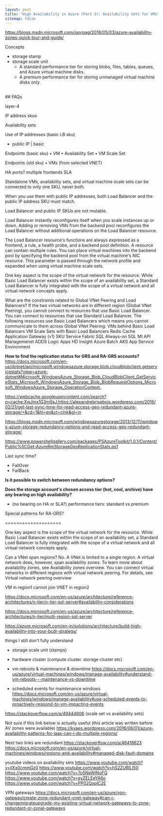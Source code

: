 ```yaml
---
layout: post
title: "High Availability in Azure (Part 3): Availability Sets for VMs"
sitemap: false
---
```


https://blogs.msdn.microsoft.com/igorpag/2018/05/03/azure-availability-zones-quick-tour-and-guide/

Concepts
- storage stamp
- storage scale unit
  - A standard performance tier for storing blobs, files, tables, queues, and Azure virtual machine disks.
  - A premium performance tier for storing unmanaged virtual machine disks only.

<br>
## FAQs


layer-4 

IP address skus

Availability sets

Use of IP addresses (basic LB sku)
 * public IP | basic
 

Endpoints (basic sku)
	• VM
	• Availability Set
	• VM Scale Set

Endpoints (std sku)
	• VMs (from selected VNET)

HA ports?
multiple frontends
SLA

Standalone VMs, availability sets, and virtual machine scale sets can be connected to only one SKU, never both. 

When you use them with public IP addresses, both Load Balancer and the public IP address SKU must match. 

Load Balancer and public IP SKUs are not mutable.


Load Balancer instantly reconfigures itself when you scale instances up or down. Adding or removing VMs from the backend pool reconfigures the Load Balancer without additional operations on the Load Balancer resource.

The Load Balancer resource's functions are always expressed as a frontend, a rule, a health probe, and a backend pool definition. A resource can contain multiple rules. You can place virtual machines into the backend pool by specifying the backend pool from the virtual machine's NIC resource. This parameter is passed through the network profile and expanded when using virtual machine scale sets.

One key aspect is the scope of the virtual network for the resource. While Basic Load Balancer exists within the scope of an availability set, a Standard Load Balancer is fully integrated with the scope of a virtual network and all virtual network concepts apply.


What are the constraints related to Global VNet Peering and Load Balancers?
If the two virtual networks are in different region (Global VNet Peering), you cannot connect to resources that use Basic Load Balancer. You can connect to resources that use Standard Load Balancer. The following resources use Basic Load Balancers which means you cannot communicate to them across Global VNet Peering:
VMs behind Basic Load Balancers
VM Scale Sets with Basic Load Balancers
Redis Cache
Application Gateway (v1) SKU
Service Fabric
SQL Always-on
SQL MI
API Managemenet
ADDS
Logic Apps
HD Insight
Azure Batch
AKS
App Service Environment


**How to find the replication status for GRS and RA-GRS accounts?**
https://docs.microsoft.com/en-us/dotnet/api/microsoft.windowsazure.storage.blob.cloudblobclient.getservicestats?view=azure-dotnet#Microsoft_WindowsAzure_Storage_Blob_CloudBlobClient_GetServiceStats_Microsoft_WindowsAzure_Storage_Blob_BlobRequestOptions_Microsoft_WindowsAzure_Storage_OperationContext_

https://webcache.googleusercontent.com/search?q=cache:XwJms1G3mSsJ:https://alexandrebrisebois.wordpress.com/2016/02/21/get-last-sync-time-for-read-access-geo-redundant-azure-storage/+&cd=1&hl=en&ct=clnk&gl=in

https://blogs.msdn.microsoft.com/windowsazurestorage/2013/12/11/windows-azure-storage-redundancy-options-and-read-access-geo-redundant-storage/

https://www.powershellgallery.com/packages/PSAzureToolkit/1.0.1/Content/Public%5CGet-AzureRmStorageGeoReplicationStats.ps1

Last sync time?

- FailOver
- FailBack

**Is it possible to switch between redundancy options?**

**Does the storage account's chosen access tier (hot, cool, archive) have any bearing on high availability?** 

- (no bearing on HA or SLA?) performance tiers: standard vs premium

Special patterns for RA-GRS?

====================


One key aspect is the scope of the virtual network for the resource. While Basic Load Balancer exists within the scope of an availability set, a Standard Load Balancer is fully integrated with the scope of a virtual network and all virtual network concepts apply.



Can a VNet span regions?
No. A VNet is limited to a single region. A virtual network does, however, span availability zones. To learn more about availability zones, see Availability zones overview. You can connect virtual networks in different regions with virtual network peering. For details, see Virtual network peering overview

VM in region1 cannot join VNET in region2

https://docs.microsoft.com/en-us/azure/architecture/reference-architectures/n-tier/n-tier-sql-server#availability-considerations

https://docs.microsoft.com/en-us/azure/architecture/reference-architectures/n-tier/multi-region-sql-server

https://azure.microsoft.com/en-in/solutions/architecture/build-high-availability-into-your-bcdr-strategy/

things I still don't fully understand
- storage scale unit (stamps)
- hardware cluster (compute cluster. storage cluster etc)


- vm reboots & maintenance & downtime
https://docs.microsoft.com/en-us/azure/virtual-machines/windows/manage-availability#understand-vm-reboots---maintenance-vs-downtime
- scheduled events for maintenance windows
https://docs.microsoft.com/en-us/azure/virtual-machines/windows/manage-availability#use-scheduled-events-to-proactively-respond-to-vm-impacting-events


https://stackoverflow.com/a/49444606 (scale set vs availability sets)

Not sure if this link below is actually useful (this article was written before AV zones were available)
https://kvaes.wordpress.com/2016/06/01/azure-availability-patterns-for-iaas-can-i-do-multiple-regions/

Next two links are redundant
https://stackoverflow.com/a/46418623
https://docs.microsoft.com/en-us/azure/virtual-machines/windows/regions-and-availability#managed-disk-fault-domains


youtube videos on availability sets
https://www.youtube.com/watch?v=ilXx0cmmGz0
https://www.youtube.com/watch?v=hS2ZURILI50
https://www.youtube.com/watch?v=7o5NeWjNoFQ
https://www.youtube.com/watch?v=eyZELEeYA6o
https://www.youtube.com/watch?v=PP02QxplC2E


VPN gateways
https://docs.microsoft.com/en-us/azure/vpn-gateway/create-zone-redundant-vnet-gateway#can-i-changemigrateupgrade-my-existing-virtual-network-gateways-to-zone-redundant-or-zonal-gateways
